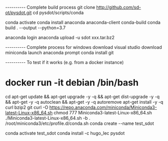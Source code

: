 ---------- Complete build process
git clone http://github.com/sd-ot/pysdot.git
cd pysdot/scripts/conda

conda activate
conda install anaconda anaconda-client conda-build
conda build . --output --python=3.7

anaconda login
anaconda upload -u sdot xxx.tar.bz2


---------- Complete process for windows
download visual studio
download miniconda
launch anaconda prompt
conda install git

---------- To test if it works (e.g. from a docker instance)
# docker run -it debian /bin/bash
cd
apt-get update && apt-get upgrade -y -q && apt-get dist-upgrade -y -q && apt-get -y -q autoclean && apt-get -y -q autoremove
apt-get install -y -q curl bzip2 git
curl -O https://repo.anaconda.com/miniconda/Miniconda3-latest-Linux-x86_64.sh
chmod 777 Miniconda3-latest-Linux-x86_64.sh
./Miniconda3-latest-Linux-x86_64.sh -b
. /root/miniconda3/etc/profile.d/conda.sh
conda create --name test_sdot

conda activate test_sdot
conda install -c hugo_lec pysdot


